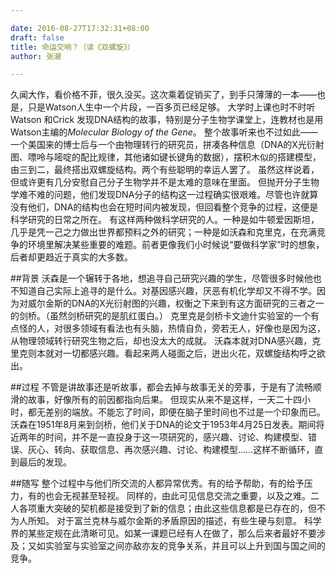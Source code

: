 ```yaml
---

date: 2016-08-27T17:32:31+08:00
draft: false
title: 命运交响？（读《双螺旋》）
author: 张潮

---
```





久闻大作，看价格不菲，很久没买。这次乘着促销买了，到手只薄薄的一本——也是，只是Watson人生中一个片段，一百多页已经足够。
大学时上课也时不时听Watson 和Crick 发现DNA结构的故事，特别是分子生物学课堂上，连教材也是用Watson主编的*Molecular Biology of the Gene*。
整个故事听来也不过如此——一个美国来的博士后与一个由物理转行的研究员，拼凑各种信息（DNA的X光衍射图、嘌呤与嘧啶的配比规律，其他诸如键长键角的数据），摆积木似的搭建模型，由三到二，最终搭出双螺旋结构。两个有些聪明的幸运人罢了。
虽然这样说着，但或许更有几分安慰自己分子生物学并不是太难的意味在里面。
但抛开分子生物学难不难的问题，他们发现DNA分子的结构这一过程确实很艰难。尽管也许就算没有他们，DNA的结构也会在短时间内被发现，但回看整个竞争的过程，这便是科学研究的日常之所在。
有这样两种做科学研究的人。一种是如牛顿爱因斯坦，几乎是凭一己之力做出世界都预料之外的研究；一种是如沃森和克里克，在充满竞争的环境里解决某些重要的难题。前者更像我们小时候说“要做科学家”时的想象，后者却更趋近于真实的大多数。

##背景
沃森是一个辗转于各地，想追寻自己研究兴趣的学生，尽管很多时候他也不知道自己实际上追寻的是什么。对基因感兴趣，厌恶有机化学却又不得不学。因为对威尔金斯的DNA的X光衍射图的兴趣，权衡之下来到有这方面研究的三者之一的剑桥。（虽然剑桥研究的是肌红蛋白。）
克里克是剑桥卡文迪什实验室的一个有点怪的人，对很多领域有看法也有头脑，热情自负，旁若无人，好像也是因为这，从物理领域转行研究生物之后，却也没太大的成就。
沃森本就对DNA感兴趣，克里克则本就对一切都感兴趣。看起来两人碰面之后，迸出火花，双螺旋结构呼之欲出。

##过程
不管是讲故事还是听故事，都会去掉与故事无关的旁事，于是有了流畅顺滑的故事，好像所有的前因都指向后果。
但现实从来不是这样，一天二十四小时，都无差别的端放。不能忘了时间，即便在脑子里时间也不过是一个印象而已。
沃森在1951年8月来到剑桥，他们关于DNA的论文于1953年4月25日发表。期间将近两年的时间，并不是一直投身于这一项研究的，感兴趣、讨论、构建模型、错误、灰心、转向、获取信息、再次感兴趣、讨论、构建模型……这样不断循环，直到最后的发现。

##随写
整个过程中与他们所交流的人都异常优秀。有的给予帮助，有的给予压力，有的也会无视甚至轻视。
同样的，由此可见信息交流之重要，以及之难。二人各项重大突破的契机都是接受到了新的信息；由此这些信息都是已存在的，但不为人所知。
对于富兰克林与威尔金斯的矛盾原因的描述，有些生硬与刻意。
科学界的某些定规在此清晰可见。如某一课题已经有人在做了，那么后来者最好不要涉及；又如实验室与实验室之间亦敌亦友的竞争关系，并且可以上升到国与国之间的竞争。